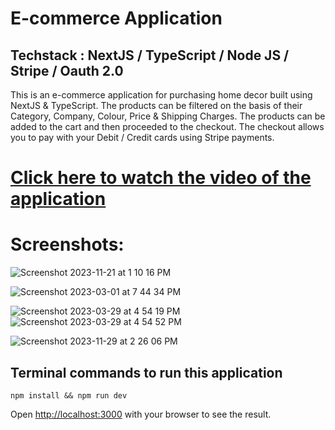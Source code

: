 # E-commerce Application 
## Techstack : NextJS / TypeScript / Node JS / Stripe / Oauth 2.0  
This is an e-commerce application for purchasing home decor built using NextJS & TypeScript. The products can be filtered on the basis of their Category, Company, Colour, Price & Shipping Charges. The products can be added to the cart and then proceeded to the checkout. The checkout allows you to pay with your Debit / Credit cards using Stripe payments.

# [Click here to watch the video of the application](https://www.youtube.com/watch?v=YjQCeNd1DOU)      
 
# Screenshots:

![Screenshot 2023-11-21 at 1 10 16 PM](https://github.com/ashish-augustine/nextjs-typescript-ecommerce-application/assets/2153396/ec1b4b5b-0b8d-466c-8444-198d372bde76)




![Screenshot 2023-03-01 at 7 44 34 PM](https://user-images.githubusercontent.com/2153396/227244001-abd106d4-ef01-4136-8f1b-ffe6c5424d00.png)

![Screenshot 2023-03-29 at 4 54 19 PM](https://user-images.githubusercontent.com/2153396/228579573-c203051a-fc29-4489-b157-2de0981a9a4d.png)
![Screenshot 2023-03-29 at 4 54 52 PM](https://user-images.githubusercontent.com/2153396/228579984-82d8a32b-f15a-466b-91a3-adeae0fba8f8.png)

![Screenshot 2023-11-29 at 2 26 06 PM](https://github.com/ashish-augustine/nextjs-typescript-ecommerce-application/assets/2153396/239530cb-21f9-4a1c-b628-605a5f7e87a0) 



## Terminal commands to run this application
``` 
npm install && npm run dev 
```

Open [http://localhost:3000](http://localhost:3000) with your browser to see the result.

